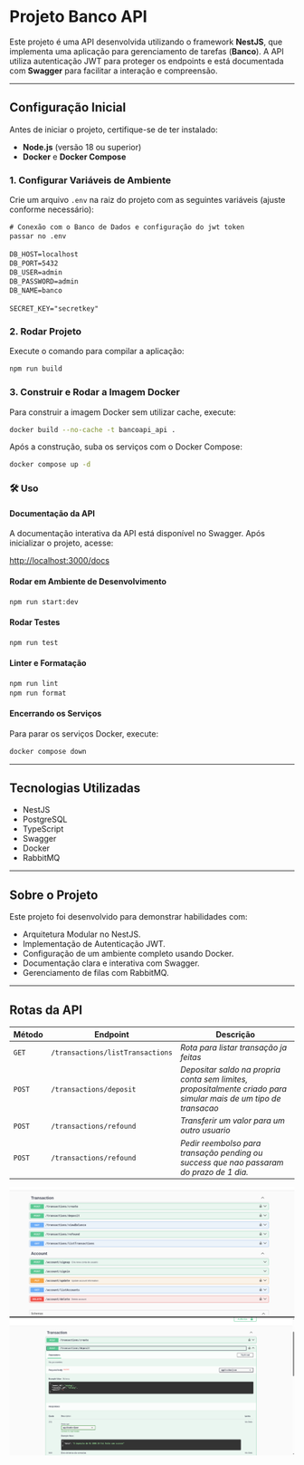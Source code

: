 # Projeto Banco API

Este projeto é uma API desenvolvida utilizando o framework **NestJS**, que implementa uma aplicação para gerenciamento de tarefas (**Banco**). A API utiliza autenticação JWT para proteger os endpoints e está documentada com **Swagger** para facilitar a interação e compreensão.

---

## **Configuração Inicial**

Antes de iniciar o projeto, certifique-se de ter instalado:

- **Node.js** (versão 18 ou superior)
- **Docker** e **Docker Compose**

### 1. **Configurar Variáveis de Ambiente**

Crie um arquivo `.env` na raiz do projeto com as seguintes variáveis (ajuste conforme necessário):

```env
# Conexão com o Banco de Dados e configuração do jwt token
passar no .env

DB_HOST=localhost
DB_PORT=5432
DB_USER=admin
DB_PASSWORD=admin
DB_NAME=banco

SECRET_KEY="secretkey"
```

### 2. **Rodar Projeto**

Execute o comando para compilar a aplicação:

```sh
npm run build
```

### 3. **Construir e Rodar a Imagem Docker**

Para construir a imagem Docker sem utilizar cache, execute:

```sh
docker build --no-cache -t bancoapi_api .
```

Após a construção, suba os serviços com o Docker Compose:

```sh
docker compose up -d
```

### 🛠 **Uso**

#### **Documentação da API**

A documentação interativa da API está disponível no Swagger. Após inicializar o projeto, acesse:

[http://localhost:3000/docs](http://localhost:3000/docs)

#### **Rodar em Ambiente de Desenvolvimento**

```sh
npm run start:dev
```

#### **Rodar Testes**

```sh
npm run test
```

#### **Linter e Formatação**

```sh
npm run lint
npm run format
```

#### **Encerrando os Serviços**

Para parar os serviços Docker, execute:

```sh
docker compose down
```

---

## **Tecnologias Utilizadas**

- NestJS
- PostgreSQL
- TypeScript
- Swagger
- Docker
- RabbitMQ

---

## **Sobre o Projeto**

Este projeto foi desenvolvido para demonstrar habilidades com:

- Arquitetura Modular no NestJS.
- Implementação de Autenticação JWT.
- Configuração de um ambiente completo usando Docker.
- Documentação clara e interativa com Swagger.
- Gerenciamento de filas com RabbitMQ.

---



## **Rotas da API**

| Método   | Endpoint | Descrição           |
| -------- | -------- | ------------------- |
| `GET`    | `/transactions/listTransactions`      | *Rota para listar transação ja feitas* |
| `POST`   | `/transactions/deposit`      | *Depositar saldo na propria conta sem limites, propositalmente criado para simular mais de um tipo de transacao* |
| `POST`    | `/transactions/refound`      | *Transferir um valor para um outro usuario* |
| `POST` | `/transactions/refound`      | *Pedir reembolso para transação pending ou success que nao passaram do prazo de 1 dia.* |

![alt text](image-1.png)
![alt text](image.png)

